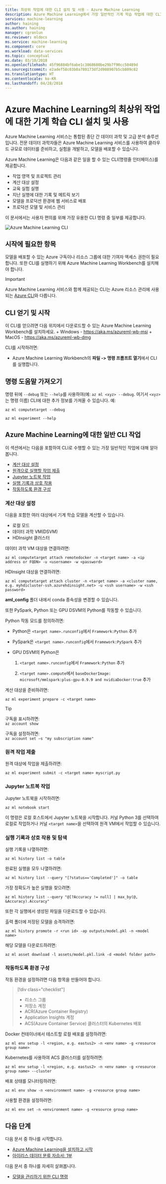 ```yaml
---
title: 최상위 작업에 대한 CLI 설치 및 사용 - Azure Machine Learning
description: Azure Machine Learning에서 가장 일반적인 기계 학습 작업에 대한 CLI를 설치하고 사용하는 방법을 알아봅니다.
services: machine-learning
author: haining
ms.author: haining
manager: cgronlun
ms.reviewer: mldocs
ms.service: machine-learning
ms.component: core
ms.workload: data-services
ms.topic: conceptual
ms.date: 03/10/2018
ms.openlocfilehash: 45f96884bf6abe1c3868680be29b7f90cc50489d
ms.sourcegitcommit: e2adef58c03b0a780173df2d988907b5cb809c82
ms.translationtype: HT
ms.contentlocale: ko-KR
ms.lasthandoff: 04/28/2018
---
```

# <a name="install-and-use-the-machine-learning-cli-for-top-tasks-in-azure-machine-learning"></a>Azure Machine Learning의 최상위 작업에 대한 기계 학습 CLI 설치 및 사용

Azure Machine Learning 서비스는 통합된 종단 간 데이터 과학 및 고급 분석 솔루션입니다. 전문 데이터 과학자들은 Azure Machine Learning 서비스를 사용하여 클라우드 규모로 데이터를 준비하고, 실험을 개발하고, 모델을 배포할 수 있습니다. 

Azure Machine Learning은 다음과 같은 일을 할 수 있는 CLI(명령줄 인터페이스)를 제공합니다.
+ 작업 영역 및 프로젝트 관리
+ 계산 대상 설정
+ 교육 실험 실행
+ 지난 실행에 대한 기록 및 메트릭 보기
+ 모델을 프로덕션 환경에 웹 서비스로 배포
+ 프로덕션 모델 및 서비스 관리

이 문서에서는 사용자 편의를 위해 가장 유용한 CLI 명령 중 일부를 제공합니다. 

![Azure Machine Learning CLI](media/cli-for-azure-machine-learning/flow.png)

## <a name="what-you-need-to-get-started"></a>시작에 필요한 항목

모델을 배포할 수 있는 Azure 구독이나 리소스 그룹에 대한 기여자 액세스 권한이 필요합니다. 또한 CLI를 실행하기 위해 Azure Machine Learning Workbench를 설치해야 합니다. 

>[!IMPORTANT]
>Azure Machine Learning 서비스와 함께 제공되는 CLI는 Azure 리소스 관리에 사용되는 [Azure CLI](https://docs.microsoft.com/cli/azure/?view=azure-cli-latest)와 다릅니다.

## <a name="get-and-start-cli"></a>CLI 얻기 및 시작

이 CLI를 얻으려면 다음 위치에서 다운로드할 수 있는 Azure Machine Learning Workbench를 설치하세요.
    + Windows - https://aka.ms/azureml-wb-msi 
    + MacOS - https://aka.ms/azureml-wb-dmg 

CLI를 시작하려면:
+ Azure Machine Learning Workbench의 **파일 -> 명령 프롬프트 열기**에서 CLI를 실행합니다.

## <a name="get-command-help"></a>명령 도움말 가져오기 

명령 뒤에 `--debug` 또는 `--help`를 사용하여(예: `az ml <xyz> --debug`. 여기서 `<xyz>`는 명령 이름) CLI에 대한 추가 정보를 가져올 수 있습니다. 예: 
```azurecli
az ml computetarget --debug 

az ml experiment --help
```

## <a name="common-cli-tasks-for-azure-machine-learning"></a>Azure Machine Learning에 대한 일반 CLI 작업 

이 섹션에서는 다음을 포함하여 CLI로 수행할 수 있는 가장 일반적인 작업에 대해 알아봅니다.
+ [계산 대상 설정](#target)
+ [원격으로 실행할 작업 제출](#jobs)
+ [Jupyter 노트북 작업](#jupyter)
+ [실행 기록과 상호 작용](#history)
+ [작동하도록 환경 구성](#o16n)

<a name="target"></a>

### <a name="set-up-a-compute-target"></a>계산 대상 설정

다음을 포함한 여러 대상에서 기계 학습 모델을 계산할 수 있습니다.
+ 로컬 모드
+ 데이터 과학 VM(DSVM)
+ HDInsight 클러스터

데이터 과학 VM 대상을 연결하려면:
```azurecli
az ml computetarget attach remotedocker -n <target name> -a <ip address or FQDN> -u <username> -w <password>
``` 

HDInsight 대상을 연결하려면:
```azurecli
az ml computetarget attach cluster -n <target name> -a <cluster name, e.g. myhdicluster-ssh.azurehdinsight.net> -u <ssh username> -w <ssh password>
```

**aml_config** 폴더 내에서 conda 종속성을 변경할 수 있습니다. 

또한 PySpark, Python 또는 GPU DSVM의 Python를 작동할 수 있습니다. 

Python 작동 모드를 정의하려면:
+ Python은 `<target name>.runconfig`에서 `Framework:Python` 추가 

+ PySpark은 `<target name>.runconfig`에서 `Framework:PySpark` 추가 

+ GPU DSVM의 Python은
    1. `<target name>.runconfig`에서 `Framework:Python` 추가 

    1. `<target name>.compute`에서 `baseDockerImage: microsoft/mmlspark:plus-gpu-0.9.9 and nvidiaDocker:true` 추가

계산 대상을 준비하려면:
```azurecli
az ml experiment prepare -c <target name>
```

>[!TIP]
>구독을 표시하려면:<br/>
>`az account show`<br/>
>
>구독을 설정하려면:<br/>
>`az account set –s "my subscription name" `

<a name="jobs"></a>

### <a name="submit-remote-jobs"></a>원격 작업 제출

원격 대상에 작업을 제출하려면:
```azurecli
az ml experiment submit -c <target name> myscript.py
```

<a name="jupyter"></a>

### <a name="work-with-jupyter-notebooks"></a>Jupyter 노트북 작업

Jupyter 노트북을 시작하려면:
```azurecli
az ml notebook start
```

이 명령은 로컬 호스트에서 Jupyter 노트북을 시작합니다. 커널 Python 3를 선택하여 로컬로 작업하거나 커널 `<target name>`을 선택하여 원격 VM에서 작업할 수 있습니다.

<a name="history"></a>

### <a name="interact-with-and-explore-the-run-history"></a>실행 기록과 상호 작용 및 탐색

실행 기록을 나열하려면:
```azurecli
az ml history list -o table
```

완료된 실행을 모두 나열하려면:
```azurecli
az ml history list --query "[?status=='Completed']" -o table
```

가장 정확도가 높은 실행을 찾으려면:
```azurecli
az ml history list --query "@[?Accuracy != null] | max_by(@, &Accuracy).Accuracy"
```

또한 각 실행에서 생성된 파일을 다운로드할 수 있습니다. 

출력 폴더에 저장된 모델을 승격하려면:
```azurecli
az ml history promote -r <run id> -ap outputs/model.pkl -n <model name>
```

해당 모델을 다운로드하려면:
```azurecli
az ml asset download -l assets/model.pkl.link -d <model folder path>
```

<a name="o16n"></a>

### <a name="configure-your-environment-to-operationalize"></a>작동하도록 환경 구성

작동 환경을 설정하려면 다음 항목을 만들어야 합니다.

> [!div class="checklist"]
> * 리소스 그룹 
> * 저장소 계정
> * ACR(Azure Container Registry)
> * Application Insights 계정
> * ACS(Azure Container Service) 클러스터의 Kubernetes 배포


Docker 컨테이너에서 테스트할 로컬 배포를 설정하려면:
```azurecli
az ml env setup -l <region, e.g. eastus2> -n <env name> -g <resource group name>
```

Kubernetes를 사용하여 ACS 클러스터를 설정하려면:
```azurecli
az ml env setup -l <region, e.g. eastus2> -n <env name> -g <resource group name> --cluster
```

배포 상태를 모니터링하려면:
```azurecli
az ml env show -n <environment name> -g <resource group name>
```

사용할 환경을 설정하려면:
```azurecli
az ml env set -n <environment name> -g <resource group name>
```

## <a name="next-steps"></a>다음 단계

다음 문서 중 하나를 시작합니다. 
+ [Azure Machine Learning을 설치하고 시작](../service/quickstart-installation.md)
+ [아이리스 데이터 분류 자습서: 1부](tutorial-classifying-iris-part-1.md)

다음 문서 중 하나를 자세히 살펴봅니다.
+ [모델을 관리하기 위한 CLI 명령](model-management-cli-reference.md)
